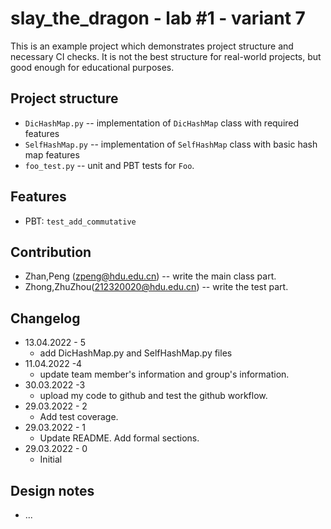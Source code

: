 # slay_the_dragon - lab #1 - variant 7

This is an example project which demonstrates project structure and necessary
CI checks. It is not the best structure for real-world projects, but good
enough for educational purposes.

## Project structure

- `DicHashMap.py` -- implementation of `DicHashMap` class with required features
- `SelfHashMap.py` -- implementation of `SelfHashMap` class with basic hash map features 
- `foo_test.py` -- unit and PBT tests for `Foo`.

## Features

- PBT: `test_add_commutative`

## Contribution

- Zhan,Peng (zpeng@hdu.edu.cn) -- write the main class part.
- Zhong,ZhuZhou(212320020@hdu.edu.cn) -- write the test part.

## Changelog

- 13.04.2022 - 5
  - add DicHashMap.py and SelfHashMap.py files
- 11.04.2022 -4
  - update team member's information and group's information.
- 30.03.2022 -3
  - upload my code to github and test the github workflow.
- 29.03.2022 - 2
  - Add test coverage.
- 29.03.2022 - 1
  - Update README. Add formal sections.
- 29.03.2022 - 0
  - Initial

## Design notes

- ...
